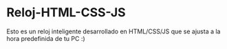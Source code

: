 # Reloj-HTML-CSS-JS
Esto es un reloj inteligente desarrollado en HTML/CSS/JS que se ajusta a la hora predefinida de tu PC :)
